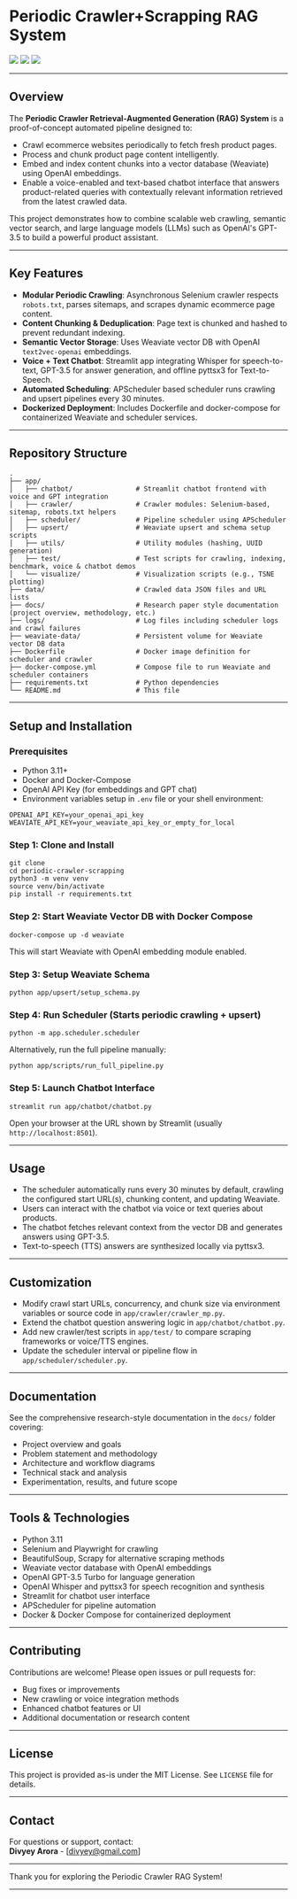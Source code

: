 # Periodic Crawler+Scrapping RAG System

![](https://img.shields.io/badge/status-proof--of--concept-blue) ![](https://img.shields.io/badge/language-Python3.11-green) ![](https://img.shields.io/badge/VectorDB-Weaviate-orange)

---

## Overview

The **Periodic Crawler Retrieval-Augmented Generation (RAG) System** is a proof-of-concept automated pipeline designed to:

- Crawl ecommerce websites periodically to fetch fresh product pages.
- Process and chunk product page content intelligently.
- Embed and index content chunks into a vector database (Weaviate) using OpenAI embeddings.
- Enable a voice-enabled and text-based chatbot interface that answers product-related queries with contextually relevant information retrieved from the latest crawled data.

This project demonstrates how to combine scalable web crawling, semantic vector search, and large language models (LLMs) such as OpenAI's GPT-3.5 to build a powerful product assistant.

---

## Key Features

- **Modular Periodic Crawling**: Asynchronous Selenium crawler respects `robots.txt`, parses sitemaps, and scrapes dynamic ecommerce page content.
- **Content Chunking & Deduplication**: Page text is chunked and hashed to prevent redundant indexing.
- **Semantic Vector Storage**: Uses Weaviate vector DB with OpenAI `text2vec-openai` embeddings.
- **Voice + Text Chatbot**: Streamlit app integrating Whisper for speech-to-text, GPT-3.5 for answer generation, and offline pyttsx3 for Text-to-Speech.
- **Automated Scheduling**: APScheduler based scheduler runs crawling and upsert pipelines every 30 minutes.
- **Dockerized Deployment**: Includes Dockerfile and docker-compose for containerized Weaviate and scheduler services.

---

## Repository Structure

```
.
├── app/
│   ├── chatbot/                # Streamlit chatbot frontend with voice and GPT integration
│   ├── crawler/                # Crawler modules: Selenium-based, sitemap, robots.txt helpers
│   ├── scheduler/              # Pipeline scheduler using APScheduler
│   ├── upsert/                 # Weaviate upsert and schema setup scripts
│   ├── utils/                  # Utility modules (hashing, UUID generation)
│   ├── test/                   # Test scripts for crawling, indexing, benchmark, voice & chatbot demos
│   └── visualize/              # Visualization scripts (e.g., TSNE plotting)
├── data/                       # Crawled data JSON files and URL lists
├── docs/                       # Research paper style documentation (project overview, methodology, etc.)
├── logs/                       # Log files including scheduler logs and crawl failures
├── weaviate-data/              # Persistent volume for Weaviate vector DB data
├── Dockerfile                  # Docker image definition for scheduler and crawler
├── docker-compose.yml          # Compose file to run Weaviate and scheduler containers
├── requirements.txt            # Python dependencies
└── README.md                   # This file
```

---

## Setup and Installation

### Prerequisites

- Python 3.11+
- Docker and Docker-Compose
- OpenAI API Key (for embeddings and GPT chat)
- Environment variables setup in `.env` file or your shell environment:

```
OPENAI_API_KEY=your_openai_api_key
WEAVIATE_API_KEY=your_weaviate_api_key_or_empty_for_local
```

### Step 1: Clone and Install

```
git clone 
cd periodic-crawler-scrapping
python3 -m venv venv
source venv/bin/activate
pip install -r requirements.txt
```

### Step 2: Start Weaviate Vector DB with Docker Compose

```
docker-compose up -d weaviate
```

This will start Weaviate with OpenAI embedding module enabled.

### Step 3: Setup Weaviate Schema

```
python app/upsert/setup_schema.py
```

### Step 4: Run Scheduler (Starts periodic crawling + upsert)

```
python -m app.scheduler.scheduler
```

Alternatively, run the full pipeline manually:

```
python app/scripts/run_full_pipeline.py
```

### Step 5: Launch Chatbot Interface

```
streamlit run app/chatbot/chatbot.py
```

Open your browser at the URL shown by Streamlit (usually `http://localhost:8501`).

---

## Usage

- The scheduler automatically runs every 30 minutes by default, crawling the configured start URL(s), chunking content, and updating Weaviate.
- Users can interact with the chatbot via voice or text queries about products.
- The chatbot fetches relevant context from the vector DB and generates answers using GPT-3.5.
- Text-to-speech (TTS) answers are synthesized locally via pyttsx3.

---

## Customization

- Modify crawl start URLs, concurrency, and chunk size via environment variables or source code in `app/crawler/crawler_mp.py`.
- Extend the chatbot question answering logic in `app/chatbot/chatbot.py`.
- Add new crawler/test scripts in `app/test/` to compare scraping frameworks or voice/TTS engines.
- Update the scheduler interval or pipeline flow in `app/scheduler/scheduler.py`.

---

## Documentation

See the comprehensive research-style documentation in the `docs/` folder covering:

- Project overview and goals
- Problem statement and methodology
- Architecture and workflow diagrams
- Technical stack and analysis
- Experimentation, results, and future scope

---

## Tools & Technologies

- Python 3.11
- Selenium and Playwright for crawling
- BeautifulSoup, Scrapy for alternative scraping methods
- Weaviate vector database with OpenAI embeddings
- OpenAI GPT-3.5 Turbo for language generation
- OpenAI Whisper and pyttsx3 for speech recognition and synthesis
- Streamlit for chatbot user interface
- APScheduler for pipeline automation
- Docker & Docker Compose for containerized deployment

---

## Contributing

Contributions are welcome! Please open issues or pull requests for:

- Bug fixes or improvements
- New crawling or voice integration methods
- Enhanced chatbot features or UI
- Additional documentation or research content

---

## License

This project is provided as-is under the MIT License. See `LICENSE` file for details.

---

## Contact

For questions or support, contact:  
**Divyey Arora** - [divyey@gmail.com]

---

Thank you for exploring the Periodic Crawler RAG System!

---
